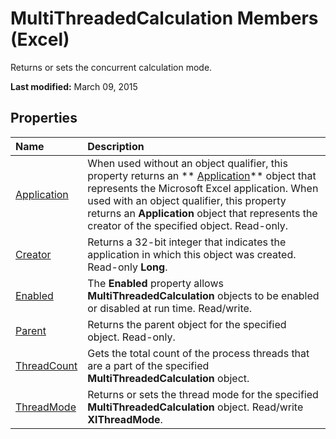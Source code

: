 
# MultiThreadedCalculation Members (Excel)
Returns or sets the concurrent calculation mode.

 **Last modified:** March 09, 2015


## Properties



|**Name**|**Description**|
|:-----|:-----|
| [Application](bd2ad5ed-98a1-f579-31be-9f551aa09de1.md)|When used without an object qualifier, this property returns an  ** [Application](19b73597-5cf9-4f56-8227-b5211f657f6f.md)** object that represents the Microsoft Excel application. When used with an object qualifier, this property returns an **Application** object that represents the creator of the specified object. Read-only.|
| [Creator](4121064b-2a70-e46c-c4e0-dc72cb894edf.md)|Returns a 32-bit integer that indicates the application in which this object was created. Read-only  **Long**.|
| [Enabled](6c976581-6512-23cb-5acc-6742556a0897.md)|The  **Enabled** property allows **MultiThreadedCalculation** objects to be enabled or disabled at run time. Read/write.|
| [Parent](756fb6b4-5292-751c-0933-894f38758399.md)|Returns the parent object for the specified object. Read-only.|
| [ThreadCount](213ee475-51f1-b7bd-47ec-ec8893c77668.md)|Gets the total count of the process threads that are a part of the specified  **MultiThreadedCalculation** object.|
| [ThreadMode](af69bb6f-262a-a726-c6eb-9927de0dbb1a.md)|Returns or sets the thread mode for the specified  **MultiThreadedCalculation** object. Read/write **XlThreadMode**.|
